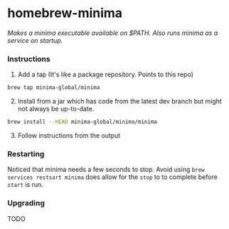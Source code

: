 # homebrew-minima

*Makes a minima executable available on $PATH. Also runs minima as a service on startup.*

### Instructions

1. Add a tap (It's like a package repository. Points to this repo)
```sh
brew tap minima-global/minima
```

2. Install from a jar which has code from the latest dev branch but might not always be up-to-date.
```sh
brew install --HEAD minima-global/minima/minima
```

3. Follow instructions from the output


### Restarting
Noticed that minima needs a few seconds to stop. Avoid using `brew services restsart minima` does allow for the `stop` to to complete before `start` is run.

### Upgrading
TODO
